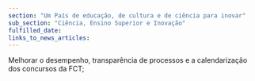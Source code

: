 ```yaml
---
section: "Um País de educação, de cultura e de ciência para inovar"
sub_section: "Ciência, Ensino Superior e Inovação"
fulfilled_date:
links_to_news_articles:
---
```


Melhorar o desempenho, transparência de processos e a calendarização dos concursos da FCT;